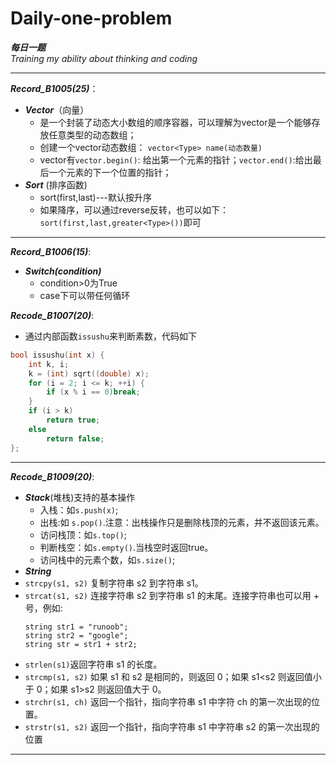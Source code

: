 # Daily-one-problem
___每日一题___<br>
_Training my ability about thinking and coding_

---

___Record_B1005(25)___：
- ***Vector***（向量）
  - 是一个封装了动态大小数组的顺序容器，可以理解为vector是一个能够存放任意类型的动态数组；
  - 创建一个vector动态数组： `vector<Type> name(动态数量)`
  - vector有`vector.begin()`:  给出第一个元素的指针；`vector.end()`:给出最后一个元素的下一个位置的指针；  
- ***Sort*** (排序函数)
  -  sort(first,last)---默认按升序
  -  如果降序，可以通过reverse反转，也可以如下：`sort(first,last,greater<Type>())`即可
    
---

___Record_B1006(15)___:
- ***Switch(condition)***
  - condition>0为True
  - case下可以带任何循环
  
___Recode_B1007(20)___:
- 通过内部函数`issushu`来判断素数，代码如下
```c++
bool issushu(int x) {
    int k, i;
    k = (int) sqrt((double) x);
    for (i = 2; i <= k; ++i) {
        if (x % i == 0)break;
    }
    if (i > k)
        return true;
    else 
        return false;
};
```
--- 

___Recode_B1009(20)___:
- ***Stack***(堆栈)支持的基本操作
  - 入栈：如`s.push(x)`; 
  - 出栈:如 `s.pop()`.注意：出栈操作只是删除栈顶的元素，并不返回该元素。 
  - 访问栈顶：如`s.top()`; 
  - 判断栈空：如`s.empty()`.当栈空时返回true。 
  - 访问栈中的元素个数，如`s.size()`;
- ***String***
- `strcpy(s1, s2)` 复制字符串 s2 到字符串 s1。
- `strcat(s1, s2)` 连接字符串 s2 到字符串 s1 的末尾。连接字符串也可以用 + 号，例如:
  ``` 
  string str1 = "runoob";
  string str2 = "google";
  string str = str1 + str2;
  ```
- `strlen(s1)`返回字符串 s1 的长度。
- `strcmp(s1, s2)` 如果 s1 和 s2 是相同的，则返回 0；如果 s1<s2 则返回值小于 0；如果 s1>s2 则返回值大于 0。
- `strchr(s1, ch)` 返回一个指针，指向字符串 s1 中字符 ch 的第一次出现的位置。
- `strstr(s1, s2)` 返回一个指针，指向字符串 s1 中字符串 s2 的第一次出现的位置

---
